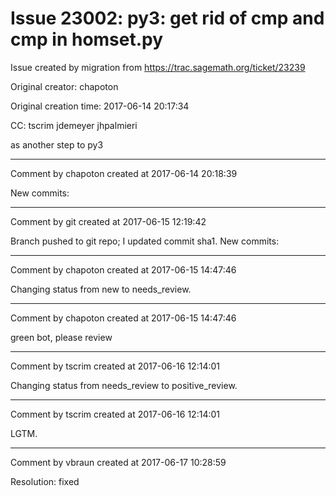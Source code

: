 # Issue 23002: py3: get rid of __cmp__ and cmp in homset.py

Issue created by migration from https://trac.sagemath.org/ticket/23239

Original creator: chapoton

Original creation time: 2017-06-14 20:17:34

CC:  tscrim jdemeyer jhpalmieri

as another step to py3


---

Comment by chapoton created at 2017-06-14 20:18:39

New commits:


---

Comment by git created at 2017-06-15 12:19:42

Branch pushed to git repo; I updated commit sha1. New commits:


---

Comment by chapoton created at 2017-06-15 14:47:46

Changing status from new to needs_review.


---

Comment by chapoton created at 2017-06-15 14:47:46

green bot, please review


---

Comment by tscrim created at 2017-06-16 12:14:01

Changing status from needs_review to positive_review.


---

Comment by tscrim created at 2017-06-16 12:14:01

LGTM.


---

Comment by vbraun created at 2017-06-17 10:28:59

Resolution: fixed
